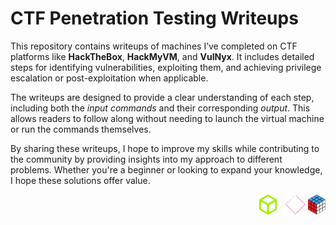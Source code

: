 # CTF Penetration Testing Writeups

This repository contains writeups of machines I’ve completed on CTF platforms like **HackTheBox**, **HackMyVM**, and **VulNyx**. It includes detailed steps for identifying vulnerabilities, exploiting them, and achieving privilege escalation or post-exploitation when applicable.

The writeups are designed to provide a clear understanding of each step, including both the *input commands* and their corresponding *output*. This allows readers to follow along without needing to launch the virtual machine or run the commands themselves.

By sharing these writeups, I hope to improve my skills while contributing to the community by providing insights into my approach to different problems. Whether you're a beginner or looking to expand your knowledge, I hope these solutions offer value.

<div align="right">
  <img src="./assets/logo_hackthebox.png" alt="HackTheBox Logo" height="32" style="width:auto; margin-left: 10px;">
  <img src="./assets/logo_hackmyvm.png" alt="HackMyVM Logo" height="32" style="width:auto; margin-left: 10px;">
  <img src="./assets/logo_vulnyx.png" alt="VulNyx Logo" height="32" style="width:auto;">
</div>
